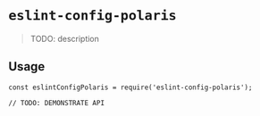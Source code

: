 # `eslint-config-polaris`

> TODO: description

## Usage

```
const eslintConfigPolaris = require('eslint-config-polaris');

// TODO: DEMONSTRATE API
```
